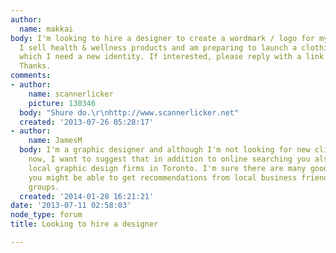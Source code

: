 ```yaml
---
author:
  name: makkai
body: I'm looking to hire a designer to create a wordmark / logo for my small business.
  I sell health & wellness products and am preparing to launch a clothing line, for
  which I need a new identity. If interested, please reply with a link to your portfolio.
  Thanks.
comments:
- author:
    name: scannerlicker
    picture: 130346
  body: "Shure do.\r\nhttp://www.scannerlicker.net"
  created: '2013-07-26 05:28:17'
- author:
    name: JamesM
  body: I'm a graphic designer and although I'm not looking for new clients right
    now, I want to suggest that in addition to online searching you also check out
    local graphic design firms in Toronto. I'm sure there are many good ones, and
    you might be able to get recommendations from local business friends and business
    groups.
  created: '2014-01-28 16:21:21'
date: '2013-07-11 02:58:03'
node_type: forum
title: Looking to hire a designer

---
```

